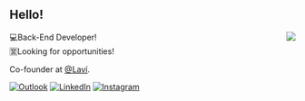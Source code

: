 ## Hello!

<img align="right" src="https://github-readme-stats.vercel.app/api?username=https-dre&show_icons=true&theme=dark&include_all_commits=true&count_private=true"/>

💻Back-End Developer! </br>
🈺Looking for opportunities! </br>

Co-founder at [@Laví](https://github.com/laundry-lavi).

[![Outlook](https://img.shields.io/badge/Microsoft_Outlook-0078D4?style=for-the-badge&logo=microsoft-outlook&logoColor=white)](mailto:diaso.andre@outlook.com)
[![LinkedIn](https://img.shields.io/badge/linkedin-%230077B5.svg?style=for-the-badge&logo=linkedin&logoColor=white)](https://www.linkedin.com/in/andre-dias00/)
[![Instagram](https://img.shields.io/badge/Instagram-E4405F?style=for-the-badge&logo=instagram&logoColor=white)](https://www.instagram.com/diaso.andre/)
